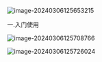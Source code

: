 ![image-20240306125653215](../../../AppData/Roaming/Typora/typora-user-images/image-20240306125653215.png)

一.入门使用

![image-20240306125708766](../../../AppData/Roaming/Typora/typora-user-images/image-20240306125708766.png)



![image-20240306125726024](../../../AppData/Roaming/Typora/typora-user-images/image-20240306125726024.png)